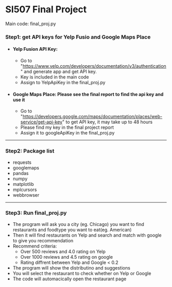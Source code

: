 # SI507 Final Project

Main code: final_proj.py

### Step1: get API keys for Yelp Fusio and Google Maps Place  
* #### Yelp Fusion API Key:
  * Go to "https://www.yelp.com/developers/documentation/v3/authentication" and generate app and get API key.
  * Key is included in the main code
  * Assign to YelpApiKey in the final_proj.py
* #### Google Maps Place: Please see the final report to find the api key and use it
  * Go to "https://developers.google.com/maps/documentation/places/web-service/get-api-key" to get API key, it may take up to 48 hours
  * Please find my key in the final project report
  * Assign it to googleApiKey in the final_proj.py
 _____________
 
### Step2: Package list
  * requests
  * googlemaps
  * pandas
  * numpy
  * matplotlib
  * mplcursors
  * webbrowser
---------------
### Step3: Run final_proj.py
  * The program will ask you a city (eg. Chicago) you want to find restaurants and foodtype you want to eat(eg. American)
  * Then it will find restaurants on Yelp and search and match with google to give you recommendation
  * Recommend criteria:
    * Over 500 reviews and 4.0 rating on Yelp
    * Over 1000 reviews and 4.5 rating on google
    * Rating diffrent between Yelp and Google < 0.2
  * The program will show the distributino and suggestions
  * You will select the restaurant to check whether on Yelp or Google
  * The code will automacically open the restaurant page
 
 
